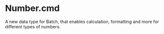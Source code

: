 # Number.cmd
A new data type for Batch, that enables calculation, formatting and more for different types of numbers.
